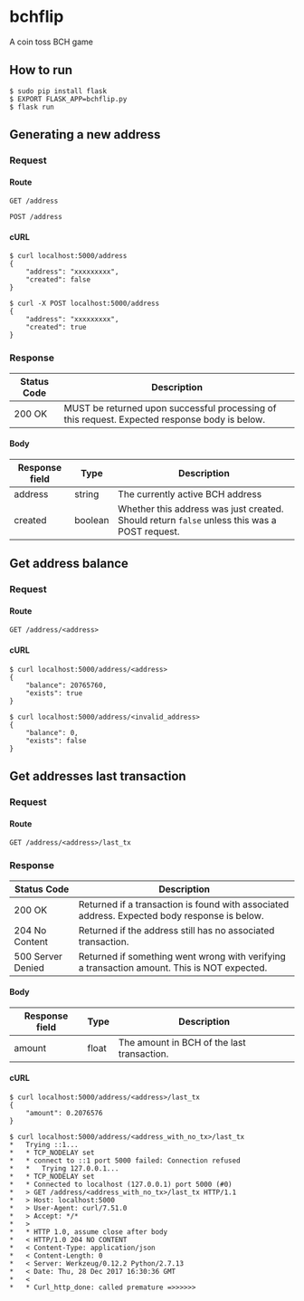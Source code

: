 # bchflip
A coin toss BCH game

## How to run
```
$ sudo pip install flask
$ EXPORT FLASK_APP=bchflip.py
$ flask run
```

## Generating a new address

### Request

#### Route
`GET /address`

`POST /address`

#### cURL
```
$ curl localhost:5000/address
{
    "address": "xxxxxxxxx", 
    "created": false
}

$ curl -X POST localhost:5000/address
{
    "address": "xxxxxxxxx", 
    "created": true
}
```

### Response

| Status Code | Description |
| --- | --- |
| 200 OK | MUST be returned upon successful processing of this request. Expected response body is below. |

#### Body

| Response field | Type | Description |
| --- | --- | --- |
| address | string | The currently active BCH address |
| created | boolean | Whether this address was just created. Should return `false` unless this was a POST request. |


## Get address balance

### Request

#### Route
`GET /address/<address>`

#### cURL
```
$ curl localhost:5000/address/<address>
{
    "balance": 20765760, 
    "exists": true
}

$ curl localhost:5000/address/<invalid_address>
{
    "balance": 0, 
    "exists": false
}
```

## Get addresses last transaction

### Request

#### Route
`GET /address/<address>/last_tx`

### Response

| Status Code | Description |
| --- | --- |
| 200 OK | Returned if a transaction is found with associated address. Expected body response is below. |
| 204 No Content | Returned if the address still has no associated transaction. |
| 500 Server Denied | Returned if something went wrong with verifying a transaction amount. This is NOT expected. |

#### Body

| Response field | Type | Description |
| --- | --- | --- |
| amount | float | The amount in BCH of the last transaction. |

#### cURL
```
$ curl localhost:5000/address/<address>/last_tx
{
    "amount": 0.2076576
}

$ curl localhost:5000/address/<address_with_no_tx>/last_tx
*   Trying ::1...
*   * TCP_NODELAY set
*   * connect to ::1 port 5000 failed: Connection refused
*   *   Trying 127.0.0.1...
*   * TCP_NODELAY set
*   * Connected to localhost (127.0.0.1) port 5000 (#0)
*   > GET /address/<address_with_no_tx>/last_tx HTTP/1.1
*   > Host: localhost:5000
*   > User-Agent: curl/7.51.0
*   > Accept: */*
*   > 
*   * HTTP 1.0, assume close after body
*   < HTTP/1.0 204 NO CONTENT
*   < Content-Type: application/json
*   < Content-Length: 0
*   < Server: Werkzeug/0.12.2 Python/2.7.13
*   < Date: Thu, 28 Dec 2017 16:30:36 GMT
*   < 
*   * Curl_http_done: called premature =>>>>>>
```
